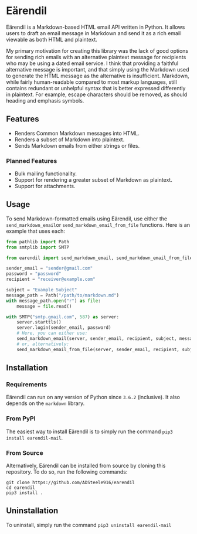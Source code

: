 # Eärendil

Eärendil is a Markdown-based HTML email API written in Python. It allows users to draft an email message in Markdown 
and send it as a rich email viewable as both HTML and plaintext.

My primary motivation for creating this library was the lack of good options for sending rich emails with an alternative
plaintext message for recipients who may be using a dated email service. I think that providing a faithful 
alternative message is important, and that simply using the Markdown used to generate the HTML message as the 
alternative is insufficient. Markdown, while fairly human-readable compared to most markup languages, still contains 
redundant or unhelpful syntax that is better expressed differently in plaintext. For example, escape characters 
should be removed, as should heading and emphasis symbols.

## Features

* Renders Common Markdown messages into HTML.
* Renders a subset of Markdown into plaintext.
* Sends Markdown emails from either strings or files.

### Planned Features

* Bulk mailing functionality.
* Support for rendering a greater subset of Markdown as plaintext.
* Support for attachments.

## Usage

To send Markdown-formatted emails using Eärendil, use either the `send_markdown_email`or `send_markdown_email_from_file`
functions. Here is an example that uses each:

```python
from pathlib import Path
from smtplib import SMTP

from earendil import send_markdown_email, send_markdown_email_from_file

sender_email = "sender@gmail.com"
password = "password"
recipient = "receiver@example.com"

subject = "Example Subject"
message_path = Path("/path/to/markdown.md")
with message_path.open("r") as file:
    message = file.read()

with SMTP("smtp.gmail.com", 587) as server:
    server.starttls()
    server.login(sender_email, password)
    # Here, you can either use:
    send_markdown_email(server, sender_email, recipient, subject, message)
    # or, alternatively:
    send_markdown_email_from_file(server, sender_email, recipient, subject, message_path)
```

## Installation

### Requirements

Eärendil can run on any version of Python since `3.6.2` (inclusive). It also depends on the `markdown` library.

### From PyPI

The easiest way to install Eärendil is to simply run the command `pip3 install earendil-mail`.

### From Source

Alternatively, Eärendil can be installed from source by cloning this repository. To do so, run the following commands:
```commandline
git clone https://github.com/ADSteele916/earendil
cd earendil
pip3 install .
```

## Uninstallation

To uninstall, simply run the command `pip3 uninstall earendil-mail`
